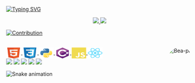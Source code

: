 
[![Typing SVG](https://readme-typing-svg.herokuapp.com/?color=ff79c6&size=35&center=true&vCenter=true&width=1000&lines=Hello,+my+name+is+Beatriz+Aquino;I'm+19+years+old;I'm+from+Vilhena,+RO;I+study+systems+development++;Be+Welcome!+:%29)](https://git.io/typing-svg)

<div align="center">
<a href="https://github.com/Beatrizaquino">
  <img height="180em" src="https://github-readme-stats.vercel.app/api?username=Beatrizaquino&show_icons=true&theme=cobalt&include_all_commits=true&count_private=true"/>
  <img height="180em" src="https://github-readme-stats.vercel.app/api/top-langs/?username=Beatrizaquino&layout=compact&langs_count=7&theme=cobalt"/>
</div>
  
  
![Contribution](https://activity-graph.herokuapp.com/graph?username=Beatrizaquino&theme=cobalt&hide_border=true&area=true)
  

  
  <div style="display: inline_block"><br>
  <img align="center" alt="Bea-HTML" height="30" width="40" src="https://raw.githubusercontent.com/devicons/devicon/master/icons/html5/html5-original.svg">
  <img align="center" alt="Bea-CSS" height="30" width="40" src="https://raw.githubusercontent.com/devicons/devicon/master/icons/css3/css3-original.svg">
  <img align="center" alt="Bea-Python" height="30" width="40" src="https://raw.githubusercontent.com/devicons/devicon/master/icons/python/python-original.svg">
  <img align="center" alt="Bea-Csharp" height="30" width="40" src="https://raw.githubusercontent.com/devicons/devicon/master/icons/csharp/csharp-original.svg">
  <img align="center" alt="Bea-Js" height="30" width="40" src="https://raw.githubusercontent.com/devicons/devicon/master/icons/javascript/javascript-plain.svg">
  <img align="center" alt="Bea-Js" height="30" width="40" src="https://raw.githubusercontent.com/devicons/devicon/master/icons/react/react-original.svg">
  <img align="right" alt="Bea-pic" height="150" style="border-radius:50px;" src="">
</div>
  
  <div>
  <a href="https://www.youtube.com/watch?v=VcjzHMhBtf0" target="_blank"><img src="https://img.shields.io/badge/YouTube-FF0000?style=for-the-badge&logo=youtube&logoColor=white" target="_blank"></a>
  <a href="https://instagram.com/bea_gato" target="_blank"><img src="https://img.shields.io/badge/-Instagram-%23E4405F?style=for-the-badge&logo=instagram&logoColor=white" target="_blank"></a>
 <a href="https://discord.gg/xinglingding#7474" target="_blank"><img src="https://img.shields.io/badge/Discord-7289DA?style=for-the-badge&logo=discord&logoColor=white" target="_blank"></a> 
  <a href = "mailto:beatrizaquino.contato@gmail.com"><img src="https://img.shields.io/badge/-Gmail-%23333?style=for-the-badge&logo=gmail&logoColor=white" target="_blank"></a>
  <a href="https://www.linkedin.com/in/" target="_blank"><img src="https://img.shields.io/badge/-LinkedIn-%230077B5?style=for-the-badge&logo=linkedin&logoColor=white" target="_blank"></a> 
 </div>
  
  
 ![Snake animation](https://github.com/Beatrizaquino/Beatrizaquino/blob/output/github-contribution-grid-snake.svg)
